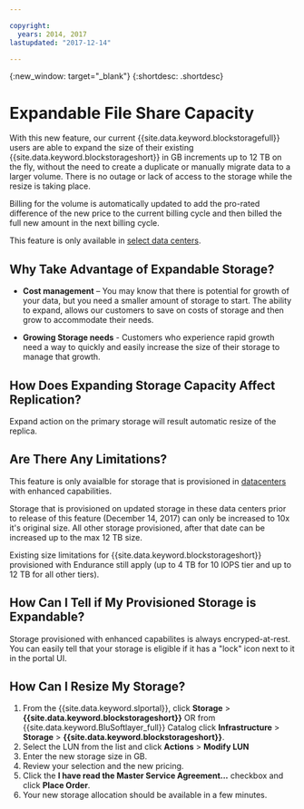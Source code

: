 ```yaml
---

copyright:
  years: 2014, 2017
lastupdated: "2017-12-14"

---
```

{:new_window: target="_blank"}
{:shortdesc: .shortdesc}

# Expandable File Share Capacity

With this new feature, our current {{site.data.keyword.blockstoragefull}} users are able to expand the size of their existing {{site.data.keyword.blockstorageshort}} in GB increments up to 12 TB on the fly, without the need to create a duplicate or manually  migrate data to a larger volume.  There is no outage or lack of access to the storage while the resize is taking place. 

Billing for the volume is automatically updated to add the pro-rated difference of the new price to the current billing cycle and then billed the full new amount in the next billing cycle.

This feature is only available in [select data centers](new-ibm-block-and-file-storage-location-and-features.html). 

## Why Take Advantage of Expandable Storage?

- **Cost management** – You may know that there is potential for growth of your data, but you need a smaller amount of storage to start. The ability to expand, allows our customers to save on costs of storage and then grow to accommodate their needs.  

- **Growing Storage needs** - Customers who experience rapid growth need a way to quickly and easily increase the size of their storage to manage that growth.

## How Does Expanding Storage Capacity Affect Replication?

Expand action on the primary storage will result automatic resize of the replica. 

## Are There Any Limitations?

This feature is only avaialble for storage that is provisioned in [datacenters](new-ibm-block-and-file-storage-location-and-features.html) with enhanced capabilities. 

Storage that is provisioned on updated storage in these data centers prior to release of this feature (December 14, 2017)  can only be increased to 10x it's original size.  All other storage provisioned, after that date can be increased up to the max 12 TB size. 

Existing size limitations for {{site.data.keyword.blockstorageshort}} provisioned with Endurance still apply (up to 4 TB for 10 IOPS tier and up to 12 TB for all other tiers).

## How Can I Tell if My Provisioned Storage is Expandable?

Storage provisioned with enhanced capabilites is always encryped-at-rest.  You can easily tell that your storage is eligible if it has a "lock" icon next to it in the portal UI. 

## How Can I Resize My Storage?

1. From the {{site.data.keyword.slportal}}, click **Storage** > **{{site.data.keyword.blockstorageshort}}** OR from {{site.data.keyword.BluSoftlayer_full}} Catalog click **Infrastructure** > **Storage** > **{{site.data.keyword.blockstorageshort}}**.
2. Select the LUN from the list and click **Actions** > **Modify LUN**
3. Enter the new storage size in GB.
4. Review your selection and the new pricing.
5. Click the **I have read the Master Service Agreement...** checkbox and click **Place Order**.
6. Your new storage allocation should be available in a few minutes.
  

